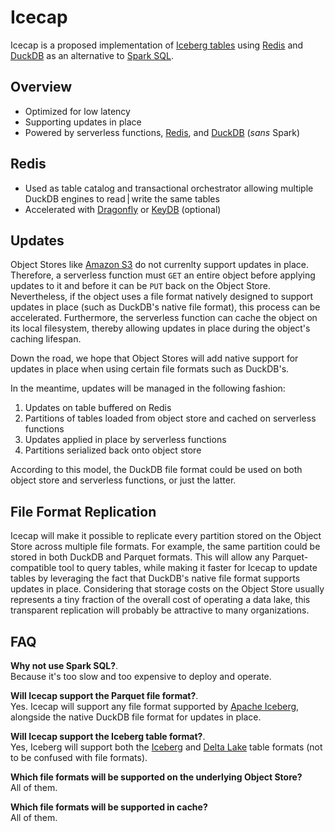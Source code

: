 # Icecap

Icecap is a proposed implementation of [Iceberg tables](https://iceberg.apache.org/spec/) using [Redis](https://redis.io/) and [DuckDB](https://duckdb.org/) as an alternative to [Spark SQL](https://spark.apache.org/sql/).

## Overview
- Optimized for low latency
- Supporting updates in place
- Powered by serverless functions, [Redis](https://redis.io/), and [DuckDB](https://duckdb.org/) (*sans* Spark)

## Redis
- Used as table catalog and transactional orchestrator allowing multiple DuckDB engines to read | write the same tables
- Accelerated with [Dragonfly](https://dragonflydb.io/) or [KeyDB](https://docs.keydb.dev/) (optional)

## Updates
Object Stores like [Amazon S3](https://aws.amazon.com/s3/) do not currenlty support updates in place. Therefore, a serverless function must `GET` an entire object before applying updates to it and before it can be `PUT` back on the Object Store. Nevertheless, if the object uses a file format natively designed to support updates in place (such as DuckDB's native file format), this process can be accelerated. Furthermore, the serverless function can cache the object on its local filesystem, thereby allowing updates in place during the object's caching lifespan.

Down the road, we hope that Object Stores will add native support for updates in place when using certain file formats such as DuckDB's.

In the meantime, updates will be managed in the following fashion:

1. Updates on table buffered on Redis
2. Partitions of tables loaded from object store and cached on serverless functions
3. Updates applied in place by serverless functions
4. Partitions serialized back onto object store

According to this model, the DuckDB file format could be used on both object store and serverless functions, or just the latter.

## File Format Replication
Icecap will make it possible to replicate every partition stored on the Object Store across multiple file formats. For example, the same partition could be stored in both DuckDB and Parquet formats. This will allow any Parquet-compatible tool to query tables, while making it faster for Icecap to update tables by leveraging the fact that DuckDB's native file format supports updates in place. Considering that storage costs on the Object Store usually represents a tiny fraction of the overall cost of operating a data lake, this transparent replication will probably be attractive to many organizations.

## FAQ
**Why not use Spark SQL?**.  
Because it's too slow and too expensive to deploy and operate.

**Will Icecap support the Parquet file format?**.  
Yes. Icecap will support any file format supported by [Apache Iceberg](https://iceberg.apache.org/), alongside the native DuckDB file format for updates in place.

**Will Icecap support the Iceberg table format?**.  
Yes, Iceberg will support both the [Iceberg](https://iceberg.apache.org/) and [Delta Lake](https://delta.io/) table formats (not to be confused with file formats).

**Which file formats will be supported on the underlying Object Store?**   
All of them.

**Which file formats will be supported in cache?**   
All of them.
